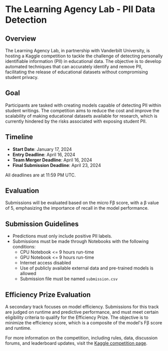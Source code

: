 # The Learning Agency Lab - PII Data Detection

## Overview

The Learning Agency Lab, in partnership with Vanderbilt University, is hosting a Kaggle competition to tackle the challenge of detecting personally identifiable information (PII) in educational data. The objective is to develop automated techniques that can accurately identify and remove PII, facilitating the release of educational datasets without compromising student privacy.

## Goal

Participants are tasked with creating models capable of detecting PII within student writings. The competition aims to reduce the cost and improve the scalability of making educational datasets available for research, which is currently hindered by the risks associated with exposing student PII.

## Timeline

- **Start Date**: January 17, 2024
- **Entry Deadline**: April 16, 2024
- **Team Merger Deadline**: April 16, 2024
- **Final Submission Deadline**: April 23, 2024

All deadlines are at 11:59 PM UTC.

## Evaluation

Submissions will be evaluated based on the micro Fβ score, with a β value of 5, emphasizing the importance of recall in the model performance.

## Submission Guidelines

- Predictions must only include positive PII labels.
- Submissions must be made through Notebooks with the following conditions:
  - CPU Notebook <= 9 hours run-time
  - GPU Notebook <= 9 hours run-time
  - Internet access disabled
  - Use of publicly available external data and pre-trained models is allowed
  - Submission file must be named `submission.csv`

## Efficiency Prize Evaluation

A secondary track focuses on model efficiency. Submissions for this track are judged on runtime and predictive performance, and must meet certain eligibility criteria to qualify for the Efficiency Prize. The objective is to minimize the efficiency score, which is a composite of the model's Fβ score and runtime.

For more information on the competition, including rules, data, discussion forums, and leaderboard updates, visit the [Kaggle competition page](https://www.kaggle.com/competitions/pii-detection-removal-from-educational-data).

